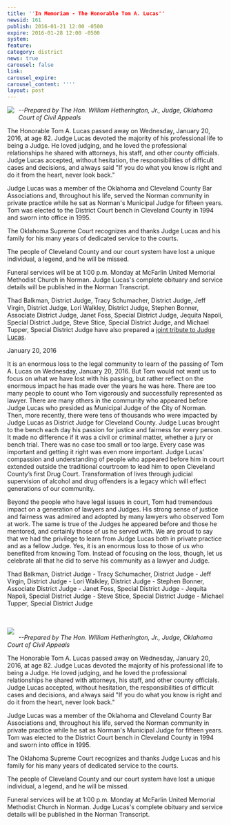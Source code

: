 ```yaml
---
title: ''In Memoriam - The Honorable Tom A. Lucas''
newsid: 161
publish: 2016-01-21 12:00 -0500
expire: 2016-01-28 12:00 -0500
system: 
feature: 
category: district
news: true
carousel: false
link: 
carousel_expire: 
carousel_content: ''''
layout: post
---
```

<img src="http://www.oscn.net/images/judges/id/tomlucas.jpg" style="float: left; margin: 0 10px 10px 0;" />
<p><i>--Prepared by The Hon. William Hetherington, Jr., Judge, Oklahoma Court of Civil Appeals</i></p><p>
The Honorable Tom A. Lucas passed away on Wednesday, January 20, 2016, at age 82.  Judge Lucas devoted the majority of his professional life to being a Judge.  He loved judging, and he loved the professional relationships he shared with attorneys, his staff, and other county officials.  Judge Lucas accepted, without hesitation, the responsibilities of difficult cases and decisions, and always said "If you do what you know is right and do it from the heart, never look back."  
</p>
<p>Judge Lucas was a member of the Oklahoma and Cleveland County Bar Associations and, throughout his life, served the Norman community in private practice while he sat as Norman's Municipal Judge for fifteen years. Tom was elected to the District Court bench in Cleveland County in 1994 and sworn into office in 1995.  
</p>
<p>The Oklahoma Supreme Court recognizes and thanks Judge Lucas and his family for his many years of dedicated service to the courts.  
</p>
<p>The people of Cleveland County and our court system have lost a unique individual, a legend, and he will be missed.</p>
<p>Funeral services will be at 1:00 p.m. Monday at McFarlin United Memorial Methodist Church in Norman. Judge Lucas's complete obituary and service details will be published in the Norman Transcript.</p>	
<p>Thad Balkman, District Judge, Tracy Schumacher, District Judge, Jeff Virgin, District Judge, Lori Walkley, District Judge, Stephen Bonner, Associate District Judge, Janet Foss, Special District Judge, Jequita Napoli, Special District Judge, Steve Stice, Special District Judge, and Michael Tupper, Special District Judge have also prepared a <a href="http://www.oscn.net/news/161/in-memoriam-the-honorable-tom-a-lucas">joint tribute to Judge Lucas</a>. </p>

 <!--more-->
<p>January 20, 2016</p>
<p>It is an enormous loss to the legal community to learn of the passing of Tom A. Lucas on Wednesday, January 20, 2016.  But Tom would not want us to focus on what we have lost with his passing, but rather reflect on the enormous impact he has made over the years he was here.  There are too many people to count who Tom vigorously and successfully represented as lawyer.  There are many others in the community who appeared before Judge Lucas who presided as Municipal Judge of the City of Norman.  Then, more recently, there were tens of thousands who were impacted by Judge Lucas as District Judge for Cleveland County.  Judge Lucas brought to the bench each day his passion for justice and fairness for every person.  It made no difference if it was a civil or criminal matter, whether a jury or bench trial.  There was no case too small or too large.  Every case was important and getting it right was even more important.  Judge Lucas’ compassion and understanding of people who appeared before him in court extended outside the traditional courtroom to lead him to open Cleveland County’s first Drug Court.  Transformation of lives through judicial supervision of alcohol and drug offenders is a legacy which will effect generations of our community.</p>
<p>Beyond the people who have legal issues in court, Tom had tremendous impact on a generation of lawyers and Judges.  His strong sense of justice and fairness was admired and adopted by many lawyers who observed Tom at work.  The same is true of the Judges he appeared before and those he mentored, and certainly those of us he served with.  We are proud to say that we had the privilege to learn from Judge Lucas both in private practice and as a fellow Judge.  Yes, it is an enormous loss to those of us who benefited from knowing Tom.  Instead of focusing on the loss, though, let us celebrate all that he did to serve his community as a lawyer and Judge.</p>
<p>Thad Balkman, District Judge - Tracy Schumacher, District Judge - Jeff Virgin, District Judge - Lori Walkley, District Judge - Stephen Bonner, Associate District Judge - Janet Foss, Special District Judge - Jequita Napoli, Special District Judge - Steve Stice, Special District Judge - Michael Tupper, Special District Judge </p>
<br />
<br />
<img src="http://www.oscn.net/images/judges/id/tomlucas.jpg" style="float: left; margin: 0 10px 10px 0;" />
<p><i>--Prepared by The Hon. William Hetherington, Jr., Judge, Oklahoma Court of Civil Appeals</i></p><p>
The Honorable Tom A. Lucas passed away on Wednesday, January 20, 2016, at age 82.  Judge Lucas devoted the majority of his professional life to being a Judge.  He loved judging, and he loved the professional relationships he shared with attorneys, his staff, and other county officials.  Judge Lucas accepted, without hesitation, the responsibilities of difficult cases and decisions, and always said "If you do what you know is right and do it from the heart, never look back."  
</p>
<p>Judge Lucas was a member of the Oklahoma and Cleveland County Bar Associations and, throughout his life, served the Norman community in private practice while he sat as Norman's Municipal Judge for fifteen years. Tom was elected to the District Court bench in Cleveland County in 1994 and sworn into office in 1995.  
</p>
<p>The Oklahoma Supreme Court recognizes and thanks Judge Lucas and his family for his many years of dedicated service to the courts.  
</p>
<p>The people of Cleveland County and our court system have lost a unique individual, a legend, and he will be missed.</p>
<p>Funeral services will be at 1:00 p.m. Monday at McFarlin United Memorial Methodist Church in Norman. Judge Lucas's complete obituary and service details will be published in the Norman Transcript.</p>
